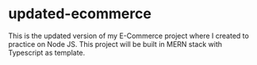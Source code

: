 # updated-ecommerce
This is the updated version of my E-Commerce project where I created to practice on Node JS. This project will be built in MERN stack with Typescript as template.
